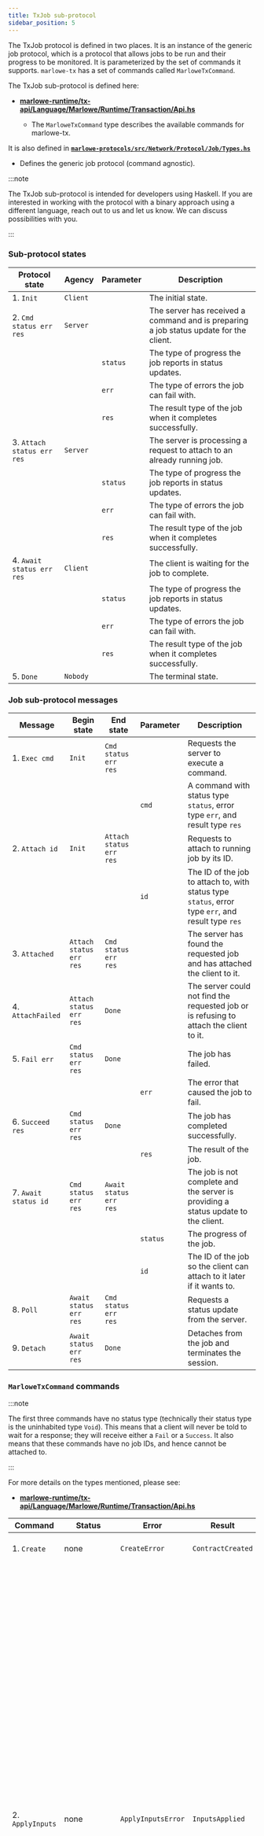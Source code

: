 ```yaml
---
title: TxJob sub-protocol
sidebar_position: 5
---
```


The TxJob protocol is defined in two places. It is an instance of the generic job protocol, which is a protocol that allows jobs to be run and their progress to be monitored. It is parameterized by the set of commands it supports. `marlowe-tx` has a set of commands called `MarloweTxCommand`.

The TxJob sub-protocol is defined here:

- **[marlowe-runtime/tx-api/Language/Marlowe/Runtime/Transaction/Api.hs](https://github.com/input-output-hk/marlowe-cardano/blob/main/marlowe-runtime/tx-api/Language/Marlowe/Runtime/Transaction/Api.hs)**

  - The `MarloweTxCommand` type describes the available commands for marlowe-tx.

It is also defined in **[`marlowe-protocols/src/Network/Protocol/Job/Types.hs`](https://github.com/input-output-hk/marlowe-cardano/blob/main/marlowe-protocols/src/Network/Protocol/Job/Types.hs)**

- Defines the generic job protocol (command agnostic).

:::note

The TxJob sub-protocol is intended for developers using Haskell. If you are interested in working with the protocol with a binary approach using a different language, reach out to us and let us know. We can discuss possibilities with you.

:::

### Sub-protocol states

| Protocol state             | Agency   | Parameter | Description                                                                            |
| -------------------------- | -------- | --------- | -------------------------------------------------------------------------------------- |
| 1. `Init`                  | `Client` |           | The initial state.                                                                     |
| 2. `Cmd status err res`    | `Server` |           | The server has received a command and is preparing a job status update for the client. |
|                            |          | `status`  | The type of progress the job reports in status updates.                                |
|                            |          | `err`     | The type of errors the job can fail with.                                              |
|                            |          | `res`     | The result type of the job when it completes successfully.                             |
| 3. `Attach status err res` | `Server` |           | The server is processing a request to attach to an already running job.                |
|                            |          | `status`  | The type of progress the job reports in status updates.                                |
|                            |          | `err`     | The type of errors the job can fail with.                                              |
|                            |          | `res`     | The result type of the job when it completes successfully.                             |
| 4. `Await status err res`  | `Client` |           | The client is waiting for the job to complete.                                         |
|                            |          | `status`  | The type of progress the job reports in status updates.                                |
|                            |          | `err`     | The type of errors the job can fail with.                                              |
|                            |          | `res`     | The result type of the job when it completes successfully.                             |
| 5. `Done`                  | `Nobody` |           | The terminal state.                                                                    |

### Job sub-protocol messages

| Message              | Begin state             | End state               | Parameter | Description                                                                                        |
| -------------------- | ----------------------- | ----------------------- | --------- | -------------------------------------------------------------------------------------------------- |
| 1. `Exec cmd`        | `Init`                  | `Cmd status err res`    |           | Requests the server to execute a command.                                                          |
|                      |                         |                         | `cmd`     | A command with status type `status`, error type `err`, and result type `res`                       |
| 2. `Attach id`       | `Init`                  | `Attach status err res` |           | Requests to attach to running job by its ID.                                                       |
|                      |                         |                         | `id`      | The ID of the job to attach to, with status type `status`, error type `err`, and result type `res` |
| 3. `Attached`        | `Attach status err res` | `Cmd status err res`    |           | The server has found the requested job and has attached the client to it.                          |
| 4. `AttachFailed`    | `Attach status err res` | `Done`                  |           | The server could not find the requested job or is refusing to attach the client to it.             |
| 5. `Fail err`        | `Cmd status err res`    | `Done`                  |           | The job has failed.                                                                                |
|                      |                         |                         | `err`     | The error that caused the job to fail.                                                             |
| 6. `Succeed res`     | `Cmd status err res`    | `Done`                  |           | The job has completed successfully.                                                                |
|                      |                         |                         | `res`     | The result of the job.                                                                             |
| 7. `Await status id` | `Cmd status err res`    | `Await status err res`  |           | The job is not complete and the server is providing a status update to the client.                 |
|                      |                         |                         | `status`  | The progress of the job.                                                                           |
|                      |                         |                         | `id`      | The ID of the job so the client can attach to it later if it wants to.                             |
| 8. `Poll`            | `Await status err res`  | `Cmd status err res`    |           | Requests a status update from the server.                                                          |
| 9. `Detach`          | `Await status err res`  | `Done`                  |           | Detaches from the job and terminates the session.                                                  |

### `MarloweTxCommand` commands

:::note

The first three commands have no status type (technically their status type is the uninhabited type `Void`). This means that a client will never be told to wait for a response; they will receive either a `Fail` or a `Success`. It also means that these commands have no job IDs, and hence cannot be attached to.

:::

For more details on the types mentioned, please see:

- **[marlowe-runtime/tx-api/Language/Marlowe/Runtime/Transaction/Api.hs](https://github.com/input-output-hk/marlowe-cardano/blob/main/marlowe-runtime/tx-api/Language/Marlowe/Runtime/Transaction/Api.hs)**

| Command          | Status         | Error              | Result            | Parameter          | Description                                                                                                                                                          |
| ---------------- | -------------- | ------------------ | ----------------- | ------------------ | -------------------------------------------------------------------------------------------------------------------------------------------------------------------- |
| 1. `Create`      | none           | `CreateError`      | `ContractCreated` |                    | Builds a transaction that starts a new Marlowe contract.                                                                                                             |
|                  |                |                    |                   | `stakeCredential`  | An optional stake credential to attach to the script address for this contract.                                                                                      |
|                  |                |                    |                   | `v`                | The version of the contract.                                                                                                                                         |
|                  |                |                    |                   | `wallet`           | A `WalletAddresses` record of the wallet authorizing the transaction.                                                                                                |
|                  |                |                    |                   | `threadName`       | [Optional] The role name for the contract's thread token, if it uses open roles.                                                                                     |
|                  |                |                    |                   | `roles`            | A `RoleTokensConfig` that describes how role tokens are to be minted and distributed in this contract.                                                               |
|                  |                |                    |                   | `metadata`         | A `MarloweTransactionMetadata` record to attach to the transaction's metadata.                                                                                       |
|                  |                |                    |                   | `minAdaDeposit`    | [Optional] The **[min ada deposit for the contract](https://docs.marlowe.iohk.io/docs/platform-and-architecture/marlowe-language-guide#minimum-ada-requirements-minutxo)**.                                                                                     |
|                  |                |                    |                   | `contract`         | The Marlowe contract to run.                                                                                                                                         |
| 2. `ApplyInputs` | none           | `ApplyInputsError` | `InputsApplied`   |                    | Builds a transaction that applies inputs to a running Marlowe contract.                                                                                              |
|                  |                |                    |                   | `v`                | The version of the contract.                                                                                                                                         |
|                  |                |                    |                   | `wallet`           | A `WalletAddresses` record of the wallet authorizing the transaction.                                                                                                |
|                  |                |                    |                   | `contractID`       | The ID of the contract to apply the inputs to.                                                                                                                       |
|                  |                |                    |                   | `metadata`         | A `MarloweTransactionMetadata` record to attach to the transaction's metadata.                                                                                       |
|                  |                |                    |                   | `invalidBefore`    | An optional date + time in UTC before when the transaction is invalid. If omitted, the server will compute a sensible default.                                       |
|                  |                |                    |                   | `invalidHereafter` | An optional date + time in UTC that describes the point when the transaction is no longer valid (inclusive). If omitted, the server will compute a sensible default. |
|                  |                |                    |                   | `inputs`           | A list of inputs to apply to the contract.                                                                                                                           |
| 3. `Withdraw`    | none           | `WithdrawError`    | `WithdrawTx`      |                    | Builds a transaction that withdraws role payouts.                                                                                                                    |
|                  |                |                    |                   | `v`                | The version of the contract.                                                                                                                                         |
|                  |                |                    |                   | `wallet`           | A `WalletAddresses` record of the wallet authorizing the transaction. Funds will be sent to the change address.                                                      |
|                  |                |                    |                   | `payouts`          | The IDs of the payouts to withdraw.                                                                                                                                  |
| 4. `Submit`      | `SubmitStatus` | `SubmitError`      | `BlockHeader`     |                    | Submits a transaction to the upstream node and waits for confirmation.                                                                                               |
|                  |                |                    |                   | `tx`               | A transaction to submit to the upstream node.                                                                                                                        |
